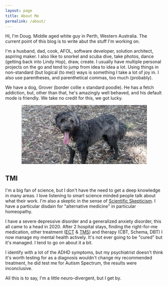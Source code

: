 ```yaml
---
layout: page
title: About Me
permalink: /about/
---
```


Hi, I'm Doug. Middle aged white guy in Perth, Western Australia. The current point of this blog is to write abut the stuff I'm working on.

I'm a husband, dad, cook, AFOL, software developer, solution architect, aspiring maker. I also like to snorkel and scuba dive, 
take photos, dance (getting back into Lindy Hop), draw, create. I usually have multiple personal projects on the go
and tend to jump from idea to idea a lot. Using things in non-standard (but logical (to me)) ways is something I take a lot 
of joy in. I also use parentheses, and parenthetical commas, too much (probably).

We have a dog, Grover (border collie x standard poodle). He has a fetch addiction, but, other than that, he's amazingly well
behaved, and his default mode is friendly. We take no credit for this, we got lucky.

<center>
    <img 
        src="/assets/about-grover.jpg" 
        alt="Obligatory pet pic (Grover, our dog)"
    />
</center>


## TMI
I'm a big fan of science, but I don't have the need to get a deep knowledge in many areas. I love listening to
smart science minded people talk about what their work. I'm also a skeptic in the sense of [Scientific 
Skepticism](https://en.wikipedia.org/wiki/Scientific_skepticism). I have a particular disdain for "alternative medicine"
in particular homeopathy.

I have a severe depressive disorder and a generalized anxiety disorder, this all came to a head in 2020. After 
2 hospital stays, finding the right-for-me medication, other treatment ([ECT](https://en.wikipedia.org/wiki/Electroconvulsive_therapy) 
& [TMS](https://en.wikipedia.org/wiki/Transcranial_magnetic_stimulation)) and therapy (CBT, Schema, DBT) I 
now manage my mental health actively. It's not ever going to be "cured" but it's managed. I tend to go on about it a bit.

I identify with a lot of the ADHD symptoms, but my psychiatrist doesn't think it's worth testing for as a diagnosis
wouldn't change my recommended treatment, he did test me for Autism Spectrum, the results were inconclusive. 

All this is to say, I'm a little neuro-divergent, but I get by.
